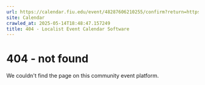```yaml
---
url: https://calendar.fiu.edu/event/48287606210255/confirm?return=https%3A%2F%2Fcalendar.fiu.edu%2Fevent%2Fsummer-c-commencement
site: Calendar
crawled_at: 2025-05-14T18:48:47.157249
title: 404 - Localist Event Calendar Software
---
```


# 404 - not found
We couldn't find the page on this community event platform.
